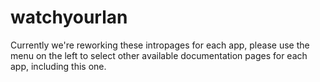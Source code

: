 # watchyourlan

Currently we're reworking these intropages for each app, please use the menu on the left to select other available documentation pages for each app, including this one.
